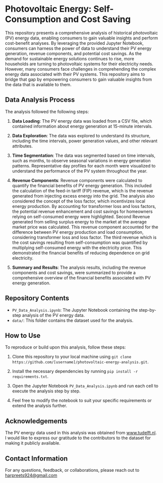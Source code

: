 # Photovoltaic Energy: Self-Consumption and Cost Saving

This repository presents a comprehensive analysis of historical photovoltaic (PV) energy data, enabling consumers to gain valuable insights and perform cost-benefit analyses. By leveraging the provided Jupyter Notebook, consumers can harness the power of data to understand their PV energy generation, revenue components, and potential cost savings. As the demand for sustainable energy solutions continues to rise, more households are turning to photovoltaic systems for their electricity needs. However, many consumers face challenges in comprehending the complex energy data associated with their PV systems. This repository aims to bridge that gap by empowering consumers to gain valuable insights from the data that is available to them. 

## Data Analysis Process

The analysis followed the following steps:

1. **Data Loading**: The PV energy data was loaded from a CSV file, which contained information about energy generation at 15-minute intervals.

2. **Data Exploration**: The data was explored to understand its structure, including the time intervals, power generation values, and other relevant attributes.

3. **Time Segmentation**: The data was segmented based on time intervals, such as months, to observe seasonal variations in energy generation patterns. Representative day profiles for each month were visualized to understand the performance of the PV system throughout the year.

4. **Revenue Components**: Revenue components were calculated to quantify the financial benefits of PV energy generation. This included the calculation of the feed-in tariff (FIP) revenue, which is the revenue generated from injecting excess energy into the grid. The analysis also considered the concept of the loss factor, which incentivizes local energy production. By accounting for transformer loss and loss factors, the potential revenue enhancement and cost savings for homeowners relying on self-consumed energy were highlighted. Second Revenue generated from selling surplus energy to the market at the average market price was calculated. This revenue component accounted for the difference between PV energy production and load consumption, considering transformer loss and loss factor. The third revenue which is the cost savings resulting from self-consumption was quantified by multiplying self-consumed energy with the electricity price. This demonstrated the financial benefits of reducing dependence on grid electricity.

8. **Summary and Results**: The analysis results, including the revenue components and cost savings, were summarized to provide a comprehensive overview of the financial benefits associated with PV energy generation.

## Repository Contents

- `PV_Data_Analysis.ipynb`: The Jupyter Notebook containing the step-by-step analysis of the PV energy data.
- `data/`: This folder contains the dataset used for the analysis.

## How to Use

To reproduce or build upon this analysis, follow these steps:

1. Clone this repository to your local machine using `git clone https://github.com/[username]/photovoltaic-energy-analysis.git`.

2. Install the necessary dependencies by running `pip install -r requirements.txt`.

3. Open the Jupyter Notebook `PV_Data_Analysis.ipynb` and run each cell to execute the analysis step by step.

4. Feel free to modify the notebook to suit your specific requirements or extend the analysis further.

## Acknowledgements

The PV energy data used in this analysis was obtained from www.tudelft.nl. I would like to express our gratitude to the contributors to the dataset for making it publicly available.

## Contact Information

For any questions, feedback, or collaborations, please reach out to harpreets924@gmail.com


